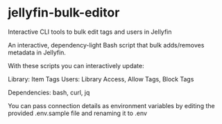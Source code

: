 # jellyfin-bulk-editor

Interactive CLI tools to bulk edit tags and users in Jellyfin

An interactive, dependency-light Bash script that bulk adds/removes metadata in Jellyfin.

With these scripts you can interactively update:

Library: Item Tags
Users: Library Access, Allow Tags, Block Tags


Dependencies: bash, curl, jq

You can pass connection details as environment variables by editing the provided .env.sample file and renaming it to .env
